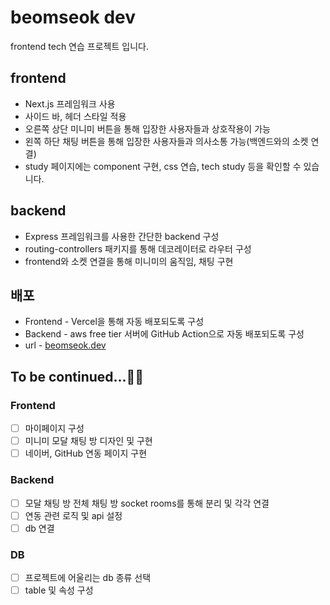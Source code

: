 # beomseok dev

frontend tech 연습 프로젝트 입니다.

## frontend

- Next.js 프레임워크 사용
- 사이드 바, 헤더 스타일 적용
- 오른쪽 상단 미니미 버튼을 통해 입장한 사용자들과 상호작용이 가능
- 왼쪽 하단 채팅 버튼을 통해 입장한 사용자들과 의사소통 가능(백엔드와의 소켓 연결)
- study 페이지에는 component 구현, css 연습, tech study 등을 확인할 수 있습니다.

## backend

- Express 프레임워크를 사용한 간단한 backend 구성
- routing-controllers 패키지를 통해 데코레이터로 라우터 구성
- frontend와 소켓 연결을 통해 미니미의 움직임, 채팅 구현

## 배포

- Frontend - Vercel을 통해 자동 배포되도록 구성
- Backend - aws free tier 서버에 GitHub Action으로 자동 배포되도록 구성
- url - [beomseok.dev](https://beomseok.dev)

## To be continued...🧑‍💻

### Frontend

- [ ] 마이페이지 구성
- [ ] 미니미 모달 채팅 방 디자인 및 구현
- [ ] 네이버, GitHub 연동 페이지 구현

### Backend

- [ ] 모달 채팅 방 전체 채팅 방 socket rooms를 통해 분리 및 각각 연결
- [ ] 연동 관련 로직 및 api 설정
- [ ] db 연결

### DB

- [ ] 프로젝트에 어울리는 db 종류 선택
- [ ] table 및 속성 구성
